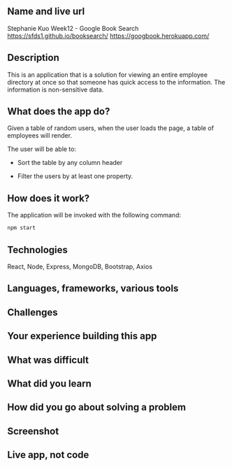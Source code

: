 ## Name and live url
Stephanie Kuo Week12 - Google Book Search
https://sfds1.github.io/booksearch/
https://googbook.herokuapp.com/


## Description
This is an application that is a solution for viewing an entire employee directory at once so that someone has quick access to the information.  The information is non-sensitive data.

## What does the app do?
Given a table of random users, when the user loads the page, a table of employees will render. 

The user will be able to:

  * Sort the table by any column header

  * Filter the users by at least one property.

## How does it work?
The application  will be invoked with the following command:

```sh
npm start
```

## Technologies
React, Node, Express, MongoDB, Bootstrap, Axios

## Languages, frameworks, various tools


## Challenges


## Your experience building this app


## What was difficult


## What did you learn



## How did you go about solving a problem


## Screenshot






## Live app, not code
